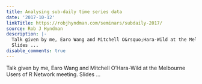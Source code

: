 ```yaml
---
title: Analysing sub-daily time series data
date: '2017-10-12'
linkTitle: https://robjhyndman.com/seminars/subdaily-2017/
source: Rob J Hyndman
description: |-
  Talk given by me, Earo Wang and Mitchell O&rsquo;Hara-Wild at the Melbourne Users of R Network meeting.
  Slides ...
disable_comments: true
---
```

Talk given by me, Earo Wang and Mitchell O&rsquo;Hara-Wild at the Melbourne Users of R Network meeting.
Slides ...